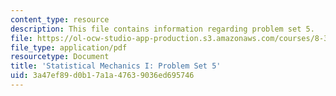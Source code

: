 ```yaml
---
content_type: resource
description: This file contains information regarding problem set 5.
file: https://ol-ocw-studio-app-production.s3.amazonaws.com/courses/8-333-statistical-mechanics-i-statistical-mechanics-of-particles-fall-2013/3a47ef89d0b17a1a47639036ed695746_MIT8_333F13_pset5.pdf
file_type: application/pdf
resourcetype: Document
title: 'Statistical Mechanics I: Problem Set 5'
uid: 3a47ef89-d0b1-7a1a-4763-9036ed695746
---
```

